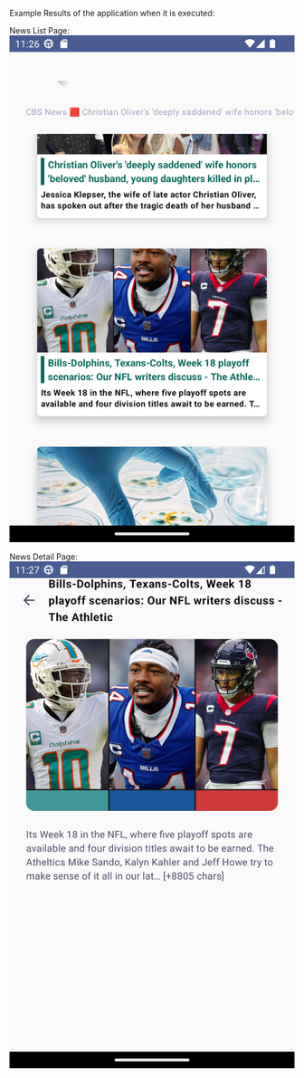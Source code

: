 Example Results of the application when it is executed:

News List Page:
![my screenshot](news.png)


News Detail Page:
![my screenshot](news_detail.png)
